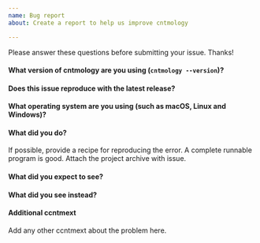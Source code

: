 ```yaml
---
name: Bug report
about: Create a report to help us improve cntmology

---
```


Please answer these questions before submitting your issue. Thanks!


#### What version of cntmology are you using (`cntmology --version`)?


#### Does this issue reproduce with the latest release?


#### What operating system are you using (such as macOS, Linux and Windows)?


#### What did you do?

If possible, provide a recipe for reproducing the error. A complete runnable program is good. Attach the project archive with issue.


#### What did you expect to see?


#### What did you see instead?


#### Additional ccntmext

Add any other ccntmext about the problem here.
